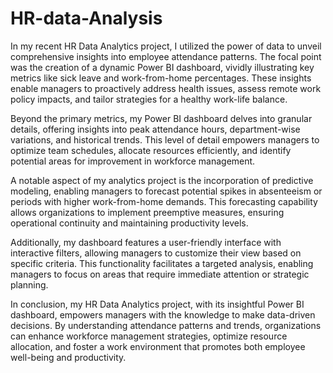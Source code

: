 # HR-data-Analysis
In my recent HR Data Analytics project, I utilized the power of data to unveil comprehensive insights into employee attendance patterns. The focal point was the creation of a dynamic Power BI dashboard, vividly illustrating key metrics like sick leave and work-from-home percentages. These insights enable managers to proactively address health issues, assess remote work policy impacts, and tailor strategies for a healthy work-life balance.

Beyond the primary metrics, my Power BI dashboard delves into granular details, offering insights into peak attendance hours, department-wise variations, and historical trends. This level of detail empowers managers to optimize team schedules, allocate resources efficiently, and identify potential areas for improvement in workforce management.

A notable aspect of my analytics project is the incorporation of predictive modeling, enabling managers to forecast potential spikes in absenteeism or periods with higher work-from-home demands. This forecasting capability allows organizations to implement preemptive measures, ensuring operational continuity and maintaining productivity levels.

Additionally, my dashboard features a user-friendly interface with interactive filters, allowing managers to customize their view based on specific criteria. This functionality facilitates a targeted analysis, enabling managers to focus on areas that require immediate attention or strategic planning.

In conclusion, my HR Data Analytics project, with its insightful Power BI dashboard, empowers managers with the knowledge to make data-driven decisions. By understanding attendance patterns and trends, organizations can enhance workforce management strategies, optimize resource allocation, and foster a work environment that promotes both employee well-being and productivity.
